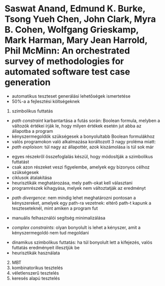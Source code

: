 # Saswat Anand, Edmund K. Burke, Tsong Yueh Chen, John Clark, Myra B. Cohen, Wolfgang Grieskamp, Mark Harman, Mary Jean Harrold, Phil McMinn: An orchestrated survey of methodologies for automated software test case generation

* automatikus teszteset generálási lehetőségek ismertetése
* 50%-a a fejlesztési költségeknek

1. szimbolikus futtatás
 * *path constraint* karbantartása a futás során: Boolean formula, melyben a változók értékei írják le, hogy milyen értékek esetén jut abba az állapotba a program
 * kényszermegoldók szükségesek a bonyolultabb Boolean formulákhoz
 * valós programokon való alkalmazása koráltozott 3 nagy proléma miatt:
  * *path exploison*: túl nagy az állapottér, azok kiszámolása is túl sok már
   + egyes részekről összefoglalás készül, hogy módosítják a szimbolikus futtatást
   + csak azon részeket veszi figyelembe, amelyek egy bizonyos célhoz szükségesek
   + ciklusok átalakítása
   + heurisztikák meghatározása, mely path-okat kell választani
   + programrészek kihagyása, melyek nem változtatják az eredményt
  * *path divergence*: nem mindig lehet meghatározni pontosan a kényszereket, amelyek egy path-ra vezetnek: eltérő path-t kapunk a teszteseteknél, mint amiken a program fut
   + manuális felhasználói segítség minimalizálása
  * *complex constraints*: olyan bonyolult is lehet a kényszer, amit a kényszermegoldó nem tud megoldani
   + dinamikus szimbolikus futtatás: ha túl bonyolult lett a kifejezés, valós futtatás eredményeit illesztjük be
   + heurisztikák használata
2. MBT
3. kombinatorikus tesztelés
4. véletlenszerű tesztelés
5. keresés alapú tesztelés
